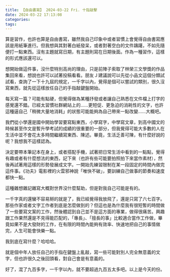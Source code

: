 ```yaml
---
title: 【自由書寫】 2024-03-22 Fri. 十指敲擊
date: 2024-03-22 17:13:08
categories:
tags:
---
```


算是習作，也許也算是自由書寫，雖然我自己印象中或者習慣上會覺得自由書寫應該是用紙筆進行。但我想與其對著白紙發呆，或者對著空白的文件躊躇，不如先隨便打一點東西。沒有主題就寫日期，有主題則寫在日期後面。作為一種習作，這樣的形式應該還可以。

想開始做這件事，沒什麼特別高尚的理由，只是前陣子索取了林榮三文學獎的作品集回來看，想說也許可以試著投稿看看。朋友Ｊ建議說可以先從小品文這個分類試試看，查詢了一下十九屆的規定，一千字以內，覺得是個可以嘗試的類別，很久沒寫東西，就先從這樣放任自己的手指敲鍵盤開始。

每天寫一篇？可能有點硬，但覺得做為某種抒發或者讓自己熟悉在文件檔上打字的感覺還不錯。已經太習慣社群網站上的……更短促、更急迫的消耗性的文字，也許這種逼自己「稍微大量地消耗」的狀態可能能夠為自己帶來一點改變……大概吧。

我們從小學還是國中開始學習要寫點東西，小學寫字，中學寫文章，到高中國文的時候甚至作文是暫升學考試的成績的很重要的一部分，但我覺得可能大多數的人在生活中並不會花太多時間繼續寫東西、陳述。畢竟，生活乏善可陳，有什麼好說的呢？我想我不這樣認為。

決定要帶本筆記本在身上，或者搭配手機，試著把日常生活中看到的一點點，覺得有趣或者有什麼想法的東西，記下來（也許有些可能要拍照拍下來當作素材），然後再試著用這樣的形勢發展成文字。一開始先練習限制在某一段固定的時間內做完這件事。《功夫》電影裡的火雲邪神說「唯快不破」，要訓練自己做事的節奏和速度都快一點。

這種雜想雜記雜寫大概對世界沒什麼幫助，但是對我自己可能是有的。

一千字真的還蠻不容易掰的就是了，我已經覺得我放飛了，還是只寫了六七百字。那些作家或者文字工作者到底是怎麼做到的？但這也是為什麼我有很短暫的時間做了一些要寫文案的工作，然後體認到自己並不是這方面的專業，做得很痛苦。興趣跟工作果然還是不見得能匹配的，「專長」、「擅長的事」比較適合當作工作做，畢竟如果不是大發財的工作，在有限的時間內能夠有效率、快速地把自己的事情做完，人生可能會快樂一點。

我到底在寫什麼？哈哈哈。

就是個中年人放任自己的手指在鍵盤上亂敲，寫一些可能對別人完全無意義的文字，但也許很久之後回頭看，對自己會是有意義的。

好了，混了九百多字，一千字以內，就不要超過九百五太多吧。以上是今天的份。

